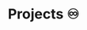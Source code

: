 ---
# An instance of the Portfolio widget.
# Documentation: https://wowchemy.com/docs/page-builder/
widget: portfolio
active: true

# This file represents a page section.
headless: true

# Order that this section appears on the page.
weight: 40

title: Projects ♾️
subtitle: 

content:
  # Page type to display. E.g. project.
  page_type: project

  # Default filter index (e.g. 0 corresponds to the first `filter_button` instance below).
  filter_default: 0

  # Filter toolbar (optional).
  # Add or remove as many filters (`filter_button` instances) as you like.
  # To show all items, set `tag` to "*".
  # To filter by a specific tag, set `tag` to an existing tag name.
  # To remove the toolbar, delete the entire `filter_button` block.
  filter_button:
  - name: "All"
    tag: "*"
  - name: "Information Design"
    tag: "Information Design"
  - name: "Patents"
    tag: "Patents"

design:
  columns: '2'
  view: masonry
  flip_alt_rows: false
  background: {}
  spacing: {padding: [0, 0, 0, 0]}
---